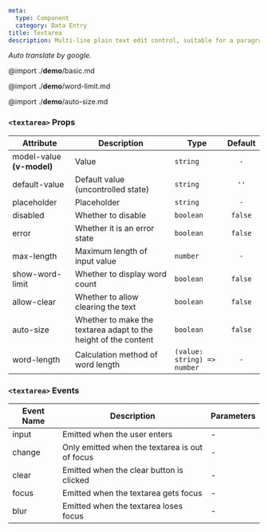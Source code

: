 ```yaml
meta:
  type: Component
  category: Data Entry
title: Textarea
description: Multi-line plain text edit control, suitable for a paragraph of opinion in the comment or feedback form.
```

*Auto translate by google.*

@import ./__demo__/basic.md

@import ./__demo__/word-limit.md

@import ./__demo__/auto-size.md


### `<textarea>` Props

|Attribute|Description|Type|Default|
|---|---|---|:---:|
|model-value **(v-model)**|Value|`string`|`-`|
|default-value|Default value (uncontrolled state)|`string`|`''`|
|placeholder|Placeholder|`string`|`-`|
|disabled|Whether to disable|`boolean`|`false`|
|error|Whether it is an error state|`boolean`|`false`|
|max-length|Maximum length of input value|`number`|`-`|
|show-word-limit|Whether to display word count|`boolean`|`false`|
|allow-clear|Whether to allow clearing the text|`boolean`|`false`|
|auto-size|Whether to make the textarea adapt to the height of the content|`boolean`|`false`|
|word-length|Calculation method of word length|`(value: string) => number`|`-`|
### `<textarea>` Events

|Event Name|Description|Parameters|
|---|---|---|
|input|Emitted when the user enters|-|
|change|Only emitted when the textarea is out of focus|-|
|clear|Emitted when the clear button is clicked|-|
|focus|Emitted when the textarea gets focus|-|
|blur|Emitted when the textarea loses focus|-|


